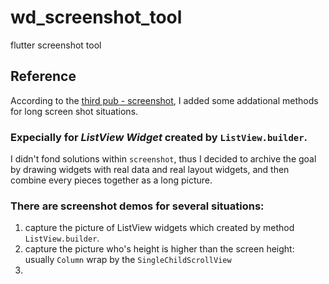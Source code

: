 # wd_screenshot_tool
flutter screenshot tool

## Reference
According to the [third pub - screenshot]("https://github.com/SachinGanesh/screenshot"), I added some addational methods for long screen shot situations.

### Expecially for *ListView Widget* created by `ListView.builder`. 
I didn't fond solutions within `screenshot`, thus I decided to archive the goal by drawing widgets with real data and real layout widgets, and then combine every pieces together as a long picture.

### There are screenshot demos for several situations:
1. capture the picture of ListView widgets which created by method `ListView.builder`.
2. capture the picture who's height is higher than the screen height: usually `Column` wrap by the `SingleChildScrollView`
3. 


